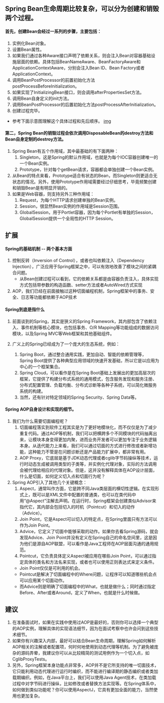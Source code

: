 ## Spring Bean生命周期比较复杂，可以分为创建和销毁两个过程。

#### 首先，创建Bean会经过一系列的步骤，主要包括：
1. 实例化Bean对象。
2. 设置Bean属性。
3. 如果我们通过各种Aware接口声明了依赖关系，则会注入Bean对容器基础设施层面的依赖。具体包括BeanNameAware、BeanFactoryAware和ApplicationContextAware，分别会注入Bean ID、Bean Factory或者ApplicationContext。
4. 调用BeanPostProcessor的前置初始化方法postProcessBeforeInitialization。
5. 如果实现了InitializingBean接口，则会调用afterPropertiesSet方法。
6. 调用Bean自身定义的init方法。
7. 调用BeanPostProcessor的后置初始化方法postProcessAfterInitialization。
8. 创建过程完毕。

* 参考下面示意图理解这个具体过程和先后顺序。
[img](../../../static/img/SpringBean初始化流程.png)

#### 第二，Spring Bean的销毁过程会依次调用DisposableBean的destroy方法和Bean自身定制的destroy方法。
1. Spring Bean有五个作用域，其中最基础的有下面两种：
    1. Singleton，这是Spring的默认作用域，也就是为每个IOC容器创建唯一的一个Bean实例。
    2. Prototype，针对每个getBean请求，容器都会单独创建一个Bean实例。
2. 从Bean的特点来看，Prototype适合有状态的Bean，而Singleton则更适合无状态的情况。另外，使用Prototype作用域需要经过仔细思考，毕竟频繁创建和销毁Bean是有明显开销的。
3. 如果是Web容器，则支持另外三种作用域：
    1. Request，为每个HTTP请求创建单独的Bean实例。
    2. Session，很显然Bean实例的作用域是Session范围。
    3. GlobalSession，用于Portlet容器，因为每个Portlet有单独的Session，GlobalSession提供一个全局性的HTTP Session。

## 扩展
#### Spring的基础机制 -- 两个基本方面
1. 控制反转（Inversion of Control），或者也叫依赖注入（Dependency Injection），广泛应用于Spring框架之中，可以有效地改善了模块之间的紧耦合问题。
    * 从Bean创建过程可以看到，它的依赖关系都是由容器负责注入，具体实现方式包括带参数的构造函数、setter方法或者AutoWired方式实现
2. AOP，我们已经在前面接触过这种切面编程机制，Spring框架中的事务、安全、日志等功能都依赖于AOP技术

#### Spring到底是指什么
1. 前面谈到的Spring，其实是狭义的Spring Framework，其内部包含了依赖注入、事件机制等核心模块，也包括事务、O/R Mapping等功能组成的数据访问模块，以及Spring MVC等Web框架和其他基础组件。

2. 广义上的Spring已经成为了一个庞大的生态系统，例如：
    1. Spring Boot，通过整合通用实践，更加自动、智能的依赖管理等，Spring Boot提供了各种典型应用领域的快速开发基础，所以它是以应用为中心的一个框架集合。
    2. Spring Cloud，可以看作是在Spring Boot基础上发展出的更加高层次的框架，它提供了构建分布式系统的通用模式，包含服务发现和服务注册、分布式配置管理、负载均衡、分布式诊断等各种子系统，可以简化微服务系统的构建。
    3. 当然，还有针对特定领域的Spring Security、Spring Data等。

#### Spring AOP自身设计和实现的细节。
1. 我们为什么需要切面编程呢？
    1. 切面编程落实到软件工程其实是为了更好地模块化，而不仅仅是为了减少重复代码。通过AOP等机制，我们可以把横跨多个不同模块的代码抽离出来，让模块本身变得更加内聚，进而业务开发者可以更加专注于业务逻辑本身。从迭代能力上来看，我们可以通过切面的方式进行修改或者新增功能，这种能力不管是在问题诊断还是产品能力扩展中，都非常有用。
    2. AOP Proxy，它底层是基于JDK动态代理或者cglib字节码操纵等技术，运行时动态生成被调用类型的子类等，并实例化代理对象，实际的方法调用会被代理给相应的代理对象。但是，这并没有解释具体在AOP设计层面，什么是切面，如何定义切入点和切面行为呢？
2. Spring AOP引入了其他几个关键概念：
    1. Aspect，通常叫作方面，它是跨不同Java类层面的横切性逻辑。在实现形式上，既可以是XML文件中配置的普通类，也可以在类代码中用“@Aspect”注解去声明。在运行时，Spring框架会创建类似Advisor来指代它，其内部会包括切入的时机（Pointcut）和切入的动作（Advice）。
    2. Join Point，它是Aspect可以切入的特定点，在Spring里面只有方法可以作为Join Point。
    3. Advice，它定义了切面中能够采取的动作。如果你去看Spring源码，就会发现Advice、Join Point并没有定义在Spring自己的命名空间里，这是因为他们是源自AOP联盟，可以看作是Java工程师在AOP层面沟通的通用规范。
    4. Pointcut，它负责具体定义Aspect被应用在哪些Join Point，可以通过指定具体的类名和方法名来实现，或者也可以使用正则表达式来定义条件。  
    * Join Point仅仅是可利用的机会。
    * Pointcut是解决了切面编程中的Where问题，让程序可以知道哪些机会点可以应用某个切面动作。
    * 而Advice则是明确了切面编程中的What，也就是做什么；同时通过指定Before、After或者Around，定义了When，也就是什么时候做。

## 建议
1. 在准备面试时，如果在实践中使用过AOP是最好的，否则你可以选择一个典型的AOP实例，理解具体的实现语法细节，因为在面试考察中也许会问到这些技术细节。
2. 如果你有兴趣深入内部，最好可以结合Bean生命周期，理解Spring如何解析AOP相关的注解或者配置项，何时何地使用到动态代理等机制。为了避免被庞杂的源码弄晕，我建议你可以从比较精简的测试用例作为一个切入点，如CglibProxyTests。
3. 另外，Spring框架本身功能点非常多，AOP并不是它所支持的唯一切面技术，它只能利用动态代理进行运行时编织，而不能进行编译期的静态编织或者类加载期编织。例如，在Java平台上，我们可以使用Java Agent技术，在类加载过程中对字节码进行操纵，比如修改或者替换方法实现等。在Spring体系中，如何做到类似功能呢？你可以使用AspectJ，它具有更加全面的能力，当然使用也更加复杂。